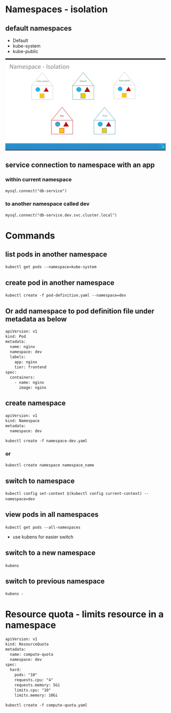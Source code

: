 # Namespaces - isolation
## default namespaces
* Default
* kube-system
* kube-public

!["namespaces"](/images/kube-namespaces.png)

## service connection to namespace with an app
### within current namespace
`mysql.connect("db-service")`
### to another namespace called dev
`mysql.connect("db-service.dev.svc.cluster.local")`

# Commands
## list pods in another namespace
`kubectl get pods --namespace=kube-system`
## create pod in another namespace
`kubectl create -f pod-definition.yaml --namespace=dev`
## Or add namespace to pod definition file under metadata as below
```
apiVersion: v1
kind: Pod
metadata:
  name: nginx
  namespace: dev
  labels:
    app: nginx
    tier: frontend
spec:
  containers:
    - name: nginx
      image: nginx
```
## create namespace
```
apiVersion: v1
kind: Namespace
metadata:
  namespace: dev
```
`kubectl create -f namespace-dev.yaml`
### or
`kubectl create namespace namespace_name`
## switch to namespace
`kubectl config set-context $(kubectl config current-context) --namespace=dev`
## view pods in all namespaces
`kubectl get pods --all-namespaces`

* use kubens for easier switch
## switch to a new namespace
`kubens`
## switch to previous namespace
`kubens -`

# Resource quota - limits resource in a namespace
```
apiVersion: v1
kind: ResourceQuota
metadata:
  name: compute-quota
  namespace: dev
spec:
  hard:
    pods: "10"
    requests.cpu: "4"
    requests.memory: 5Gi
    limits.cpu: "10"
    limits.memory: 10Gi
```
`kubectl create -f compute-quota.yaml`

